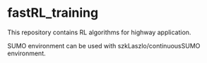 # fastRL_training
This repository contains RL algorithms for highway application. 

SUMO environment can be used with szkLaszlo/continuousSUMO environment.
